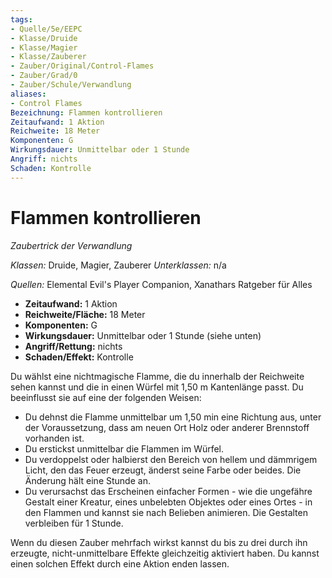```yaml
---
tags: 
- Quelle/5e/EEPC
- Klasse/Druide
- Klasse/Magier
- Klasse/Zauberer
- Zauber/Original/Control-Flames
- Zauber/Grad/0
- Zauber/Schule/Verwandlung
aliases:
- Control Flames
Bezeichnung: Flammen kontrollieren
Zeitaufwand: 1 Aktion
Reichweite: 18 Meter
Komponenten: G
Wirkungsdauer: Unmittelbar oder 1 Stunde
Angriff: nichts
Schaden: Kontrolle
---
```

# Flammen kontrollieren
_Zaubertrick der Verwandlung_

_Klassen:_ Druide, Magier, Zauberer
_Unterklassen:_  n/a

_Quellen:_ Elemental Evil's Player Companion, Xanathars Ratgeber für Alles

- **Zeitaufwand:** 1 Aktion
- **Reichweite/Fläche:** 18 Meter
- **Komponenten:** G
- **Wirkungsdauer:** Unmittelbar oder 1 Stunde (siehe unten)
- **Angriff/Rettung:** nichts
- **Schaden/Effekt:**  Kontrolle

Du wählst eine nichtmagische Flamme, die du innerhalb der Reichweite sehen kannst und die in einen Würfel mit 1,50 m Kantenlänge passt. Du beeinflusst sie auf eine der folgenden Weisen:

- Du dehnst die Flamme unmittelbar um 1,50 min eine Richtung aus, unter der Voraussetzung, dass am neuen Ort Holz oder anderer Brennstoff vorhanden ist.
- Du erstickst unmittelbar die Flammen im Würfel.
- Du verdoppelst oder halbierst den Bereich von hellem und dämmrigem Licht, den das Feuer erzeugt, änderst seine Farbe oder beides. Die Änderung hält eine Stunde an.
- Du verursachst das Erscheinen einfacher Formen - wie die ungefähre Gestalt einer Kreatur, eines unbelebten Objektes oder eines Ortes - in den Flammen und kannst sie nach Belieben animieren. Die Gestalten verbleiben für 1 Stunde.

Wenn du diesen Zauber mehrfach wirkst kannst du bis zu drei durch ihn erzeugte, nicht-unmittelbare Effekte gleichzeitig aktiviert haben. Du kannst einen solchen Effekt durch eine Aktion enden lassen.